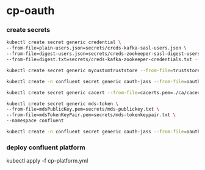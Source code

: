 # cp-oauth

### create secrets

```bash
kubectl create secret generic credential \
--from-file=plain-users.json=secrets/creds-kafka-sasl-users.json \
--from-file=digest-users.json=secrets/creds-zookeeper-sasl-digest-users.json \
--from-file=digest.txt=secrets/creds-kafka-zookeeper-credentials.txt --namespace confluent 
```

```bash
kubectl create secret generic mycustomtruststore --from-file=truststore.jks=./jks/truststore.jks -n confluent
```


```bash
kubectl create -n confluent secret generic oauth-jass --from-file=oauth.txt=secrets/oauth_jaas.txt
```

```bash
kubectl create secret generic cacert --from-file=cacerts.pem=./ca/cacerts.pem -n confluent
```

```bash
kubectl create secret generic mds-token \
--from-file=mdsPublicKey.pem=secrets/mds-publickey.txt \
--from-file=mdsTokenKeyPair.pem=secrets/mds-tokenkeypair.txt \
--namespace confluent
```

```bash
kubectl create -n confluent secret generic oauth-jass --from-file=oauth.txt=secrets/oauth_jaas.txt
```

### deploy confluent platform
kubectl apply -f cp-platform.yml
